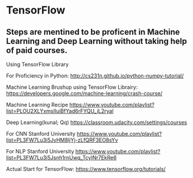 # TensorFlow

## Steps are mentined to be proficent in Machine Learning and Deep Learning without taking help of paid courses.

Using TensorFlow Library

For Proficiency in Python:
http://cs231n.github.io/python-numpy-tutorial/

Machine Learning Brushup using TensorFlow Librairy:
https://developers.google.com/machine-learning/crash-course/

Machine Learning Recipe
https://www.youtube.com/playlist?list=PLOU2XLYxmsIIuiBfYad6rFYQU_jL2ryal

Deep Learning(kunal; Qq)
https://classroom.udacity.com/settings/courses

For CNN Stanford University
https://www.youtube.com/playlist?list=PL3FW7Lu3i5JvHM8ljYj-zLfQRF3EO8sYv

For NLP Stanford University
https://www.youtube.com/playlist?list=PL3FW7Lu3i5Jsnh1rnUwq_TcylNr7EkRe6

Actual Start for TensorFlow:
https://www.tensorflow.org/tutorials/
